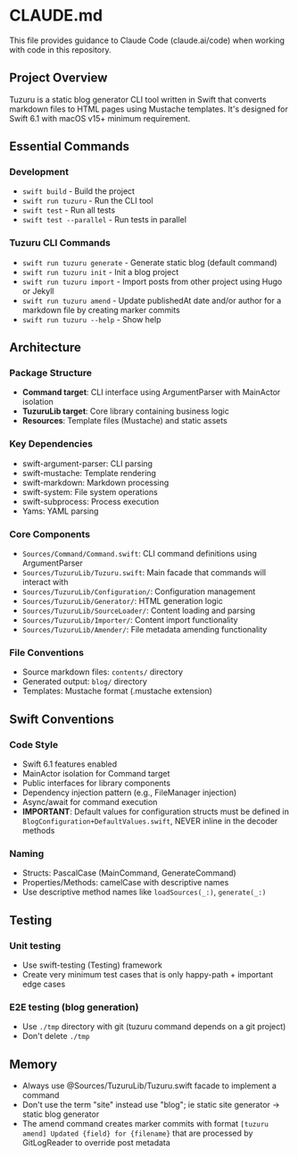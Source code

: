 # CLAUDE.md

This file provides guidance to Claude Code (claude.ai/code) when working with code in this repository.

## Project Overview

Tuzuru is a static blog generator CLI tool written in Swift that converts markdown files to HTML pages using Mustache templates. It's designed for Swift 6.1 with macOS v15+ minimum requirement.

## Essential Commands

### Development
- `swift build` - Build the project
- `swift run tuzuru` - Run the CLI tool
- `swift test` - Run all tests
- `swift test --parallel` - Run tests in parallel

### Tuzuru CLI Commands
- `swift run tuzuru generate` - Generate static blog (default command)
- `swift run tuzuru init` - Init a blog project
- `swift run tuzuru import` - Import posts from other project using Hugo or Jekyll
- `swift run tuzuru amend` - Update publishedAt date and/or author for a markdown file by creating marker commits
- `swift run tuzuru --help` - Show help

## Architecture

### Package Structure
- **Command target**: CLI interface using ArgumentParser with MainActor isolation
- **TuzuruLib target**: Core library containing business logic
- **Resources**: Template files (Mustache) and static assets

### Key Dependencies
- swift-argument-parser: CLI parsing
- swift-mustache: Template rendering
- swift-markdown: Markdown processing
- swift-system: File system operations
- swift-subprocess: Process execution
- Yams: YAML parsing

### Core Components
- `Sources/Command/Command.swift`: CLI command definitions using ArgumentParser
- `Sources/TuzuruLib/Tuzuru.swift`: Main facade that commands will interact with
- `Sources/TuzuruLib/Configuration/`: Configuration management
- `Sources/TuzuruLib/Generator/`: HTML generation logic
- `Sources/TuzuruLib/SourceLoader/`: Content loading and parsing
- `Sources/TuzuruLib/Importer/`: Content import functionality
- `Sources/TuzuruLib/Amender/`: File metadata amending functionality

### File Conventions
- Source markdown files: `contents/` directory
- Generated output: `blog/` directory
- Templates: Mustache format (.mustache extension)

## Swift Conventions

### Code Style
- Swift 6.1 features enabled
- MainActor isolation for Command target
- Public interfaces for library components
- Dependency injection pattern (e.g., FileManager injection)
- Async/await for command execution
- **IMPORTANT**: Default values for configuration structs must be defined in `BlogConfiguration+DefaultValues.swift`, NEVER inline in the decoder methods

### Naming
- Structs: PascalCase (MainCommand, GenerateCommand)
- Properties/Methods: camelCase with descriptive names
- Use descriptive method names like `loadSources(_:)`, `generate(_:)`

## Testing

### Unit testing

- Use swift-testing (Testing) framework
- Create very minimum test cases that is only happy-path + important edge cases

### E2E testing (blog generation)

- Use `./tmp` directory with git (tuzuru command depends on a git project)
- Don't delete `./tmp`

## Memory

- Always use @Sources/TuzuruLib/Tuzuru.swift facade to implement a command
- Don't use the term "site" instead use "blog"; ie static site generator -> static blog generator
- The amend command creates marker commits with format `[tuzuru amend] Updated {field} for {filename}` that are processed by GitLogReader to override post metadata
